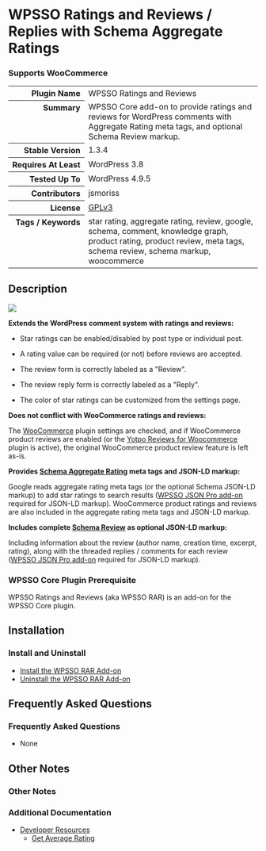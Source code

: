<h1>WPSSO Ratings and Reviews / Replies with Schema Aggregate Ratings</h1><h3>Supports WooCommerce</h3>

<table>
<tr><th align="right" valign="top" nowrap>Plugin Name</th><td>WPSSO Ratings and Reviews</td></tr>
<tr><th align="right" valign="top" nowrap>Summary</th><td>WPSSO Core add-on to provide ratings and reviews for WordPress comments with Aggregate Rating meta tags, and optional Schema Review markup.</td></tr>
<tr><th align="right" valign="top" nowrap>Stable Version</th><td>1.3.4</td></tr>
<tr><th align="right" valign="top" nowrap>Requires At Least</th><td>WordPress 3.8</td></tr>
<tr><th align="right" valign="top" nowrap>Tested Up To</th><td>WordPress 4.9.5</td></tr>
<tr><th align="right" valign="top" nowrap>Contributors</th><td>jsmoriss</td></tr>
<tr><th align="right" valign="top" nowrap>License</th><td><a href="https://www.gnu.org/licenses/gpl.txt">GPLv3</a></td></tr>
<tr><th align="right" valign="top" nowrap>Tags / Keywords</th><td>star rating, aggregate rating, review, google, schema, comment, knowledge graph, product rating, product review, meta tags, schema review, schema markup, woocommerce</td></tr>
</table>

<h2>Description</h2>

<p><img class="readme-icon" src="https://surniaulula.github.io/wpsso-ratings-and-reviews/assets/icon-256x256.png"></p>

<p><strong>Extends the WordPress comment system with ratings and reviews:</strong></p>

<ul>
<li><p>Star ratings can be enabled/disabled by post type or individual post.</p></li>
<li><p>A rating value can be required (or not) before reviews are accepted.</p></li>
<li><p>The review form is correctly labeled as a "Review".</p></li>
<li><p>The review reply form is correctly labeled as a "Reply".</p></li>
<li><p>The color of star ratings can be customized from the settings page.</p></li>
</ul>

<p><strong>Does not conflict with WooCommerce ratings and reviews:</strong></p>

<p>The <a href="https://wordpress.org/plugins/woocommerce/">WooCommerce</a> plugin settings are checked, and if WooCommerce product reviews are enabled (or the <a href="https://wordpress.org/plugins/yotpo-social-reviews-for-woocommerce/">Yotpo Reviews for Woocommerce</a> plugin is active), the original WooCommerce product review feature is left as-is.</p>

<p><strong>Provides <a href="https://schema.org/aggregateRating">Schema Aggregate Rating</a> meta tags and JSON-LD markup:</strong></p>

<p>Google reads aggregate rating meta tags (or the optional Schema JSON-LD markup) to add star ratings to search results (<a href="https://wpsso.com/extend/plugins/wpsso-schema-json-ld/">WPSSO JSON Pro add-on</a> required for JSON-LD markup). WooCommerce product ratings and reviews are also included in the aggregate rating meta tags and JSON-LD markup.</p>

<p><strong>Includes complete <a href="https://schema.org/Review">Schema Review</a> as optional JSON-LD markup:</strong></p>

<p>Including information about the review (author name, creation time, excerpt, rating), along with the threaded replies / comments for each review (<a href="https://wpsso.com/extend/plugins/wpsso-schema-json-ld/">WPSSO JSON Pro add-on</a> required for JSON-LD markup).</p>

<h3>WPSSO Core Plugin Prerequisite</h3>

<p>WPSSO Ratings and Reviews (aka WPSSO RAR) is an add-on for the WPSSO Core plugin.</p>


<h2>Installation</h2>

<h3>Install and Uninstall</h3>

<ul>
<li><a href="https://wpsso.com/docs/plugins/wpsso-ratings-and-reviews/installation/install-the-plugin/">Install the WPSSO RAR Add-on</a></li>
<li><a href="https://wpsso.com/docs/plugins/wpsso-ratings-and-reviews/installation/uninstall-the-plugin/">Uninstall the WPSSO RAR Add-on</a></li>
</ul>


<h2>Frequently Asked Questions</h2>

<h3>Frequently Asked Questions</h3>

<ul>
<li>None</li>
</ul>


<h2>Other Notes</h2>

<h3>Other Notes</h3>
<h3>Additional Documentation</h3>

<ul>
<li><a href="https://wpsso.com/docs/plugins/wpsso-ratings-and-reviews/notes/developer/">Developer Resources</a>

<ul>
<li><a href="https://wpsso.com/docs/plugins/wpsso-ratings-and-reviews/notes/developer/get-average-rating/">Get Average Rating</a></li>
</ul></li>
</ul>

